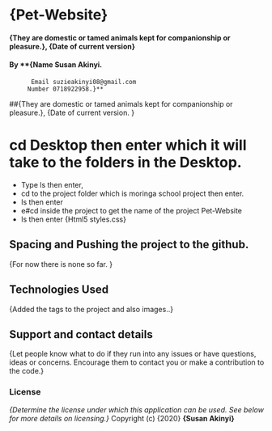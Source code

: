 # {Pet-Website}
#### {They are domestic or tamed animals kept for companionship or pleasure.}, {Date of current version}
#### By **{Name Susan Akinyi.
          Email suzieakinyi08@gmail.com 
         Number 0718922958.}**
##{They are domestic or tamed animals kept for companionship or pleasure.}, {Date of current version. }
# cd Desktop then enter which it will take to the folders in the Desktop.
* Type ls then enter,
* cd to the project folder which is moringa school project then enter.
* ls then enter
* e#cd inside the project to get the name of the project Pet-Website
* ls then enter
{Html5
 styles.css}
## Spacing and Pushing the project to the github.
{For now there is none so far. }
## Technologies Used
{Added the tags to the project and also images..}
## Support and contact details
{Let people know what to do if they run into any issues or have questions, ideas or concerns.  Encourage them to contact you or make a contribution to the code.}
### License
*{Determine the license under which this application can be used.  See below for more details on licensing.}*
Copyright (c) {2020} **{Susan Akinyi}**